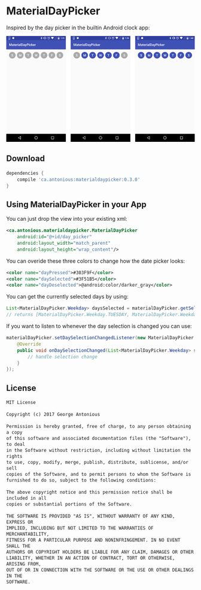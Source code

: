 # MaterialDayPicker

Inspired by the day picker in the builtin Android clock app:

![Day picker screenshot](screenshots/selections.png)

## Download

```groovy
dependencies {
    compile 'ca.antonious:materialdaypicker:0.3.0'
}
```

## Using MaterialDayPicker in your App

You can just drop the view into your existing xml:

```xml
<ca.antonious.materialdaypicker.MaterialDayPicker
    android:id="@+id/day_picker"
    android:layout_width="match_parent"
    android:layout_height="wrap_content"/>
```

You can overide these three colors to change how the date picker looks:

```xml
<color name="dayPressed">#303F9F</color>
<color name="daySelected">#3F51B5</color>
<color name="dayDeselected">@android:color/darker_gray</color>
```

You can get the currently selected days by using:

```java
List<MaterialDayPicker.Weekday> daysSelected = materialDayPicker.getSelectedDays();
// returns [MaterialDayPicker.Weekday.TUESDAY, MaterialDayPicker.Weekday.FRIDAY]
```

If you want to listen to whenever the day selection is changed you can use:

```java
materialDayPicker.setDaySelectionChangedListener(new MaterialDayPicker.DaySelectionChangedListener() {
    @Override
    public void onDaySelectionChanged(List<MaterialDayPicker.Weekday> selectedDays) {
        // handle selection change
    }
});
```

## License

```
MIT License

Copyright (c) 2017 George Antonious

Permission is hereby granted, free of charge, to any person obtaining a copy
of this software and associated documentation files (the "Software"), to deal
in the Software without restriction, including without limitation the rights
to use, copy, modify, merge, publish, distribute, sublicense, and/or sell
copies of the Software, and to permit persons to whom the Software is
furnished to do so, subject to the following conditions:

The above copyright notice and this permission notice shall be included in all
copies or substantial portions of the Software.

THE SOFTWARE IS PROVIDED "AS IS", WITHOUT WARRANTY OF ANY KIND, EXPRESS OR
IMPLIED, INCLUDING BUT NOT LIMITED TO THE WARRANTIES OF MERCHANTABILITY,
FITNESS FOR A PARTICULAR PURPOSE AND NONINFRINGEMENT. IN NO EVENT SHALL THE
AUTHORS OR COPYRIGHT HOLDERS BE LIABLE FOR ANY CLAIM, DAMAGES OR OTHER
LIABILITY, WHETHER IN AN ACTION OF CONTRACT, TORT OR OTHERWISE, ARISING FROM,
OUT OF OR IN CONNECTION WITH THE SOFTWARE OR THE USE OR OTHER DEALINGS IN THE
SOFTWARE.
```
